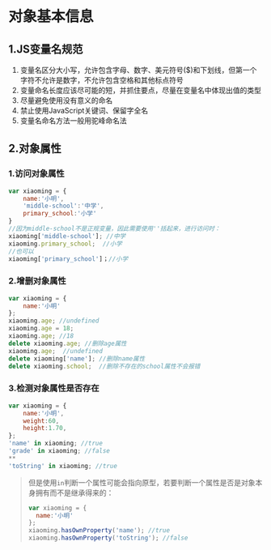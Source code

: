 # 对象基本信息

## 1.JS变量名规范

1. 变量名区分大小写，允许包含字母、数字、美元符号($)和下划线，但第一个字符不允许是数字，不允许包含空格和其他标点符号
2. 变量命名长度应该尽可能的短，并抓住要点，尽量在变量名中体现出值的类型
3. 尽量避免使用没有意义的命名
4. 禁止使用JavaScript关键词、保留字全名
5. 变量名命名方法一般用驼峰命名法

## 2.对象属性

### 1.访问对象属性

```javascript
var xiaoming = {
    name:'小明',
    'middle-school':'中学',
    primary_school:'小学'
}
//因为middle-school不是正规变量，因此需要使用''括起来，进行访问时：
xiaoming['middle-school']; //中学
xiaoming.primary_school;  //小学
//也可以
xiaoming['primary_school']；//小学
```

### 2.增删对象属性

```javascript
var xiaoming = {
    name:'小明'
};
xiaoming.age; //undefined
xiaoming.age = 18; 
xiaoming.age; //18
delete xiaoming.age; //删除age属性
xiaoming.age;  //undefined
delete xiaoming['name']; //删除name属性
delete xiaoming.school;  //删除不存在的school属性不会报错
```

### 3.检测对象属性是否存在

```javascript
var xiaoming = {
    name:'小明',
    weight:60,
    height:1.70,
};
'name' in xiaoming; //true
'grade' in xiaoming; //false
**
'toString' in xiaoming; //true
```

> 但是使用`in`判断一个属性可能会指向原型，若要判断一个属性是否是对象本身拥有而不是继承得来的：
>
> ```javascript
> var xiaoming = {
> 	name:'小明'
> };
> xiaoming.hasOwnProperty('name'); //true
> xiaoming.hasOwnProperty('toString'); //false
> ```
>
> 

